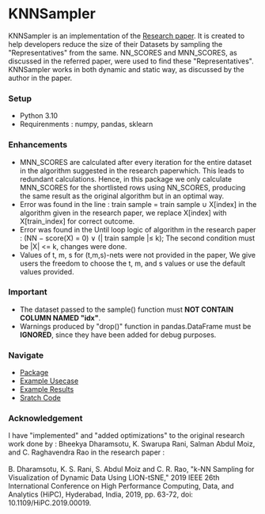 # KNNSampler
KNNSampler is an implementation of the [Research paper](https://ieeexplore.ieee.org/document/8990391). It is created to help developers reduce the size of their Datasets by sampling the "Representatives" from the same. NN_SCORES and MNN_SCORES, as discussed in the referred paper, were used to find these "Representatives". KNNSampler works in both dynamic and static way, as discussed by the author in the paper.
### Setup
- Python 3.10
- Requirenments : numpy, pandas, sklearn
### Enhancements
- MNN_SCORES are calculated after every iteration for the entire dataset in the algorithm suggested in the research paperwhich. This leads to redundant calculations. Hence, in this package we only calculate MNN_SCORES for the shortlisted rows using NN_SCORES, producing the same result as the original algorithm but in an optimal way.
- Error was found in the line : train sample = train sample ∪ X[index] in the algorithm given in the research paper, we replace X[index] with X[train_index] for correct outcome.
- Error was found in the Until loop logic of algorithm in the research paper : (NN − score(X) = 0) ∨ (| train sample |≤ k); The second condition must be |X| <= k, changes were done.
- Values of t, m, s for (t,m,s)-nets were not provided in the paper, We give users the freedom to choose the t, m, and s values or use the default values provided.
### Important
- The dataset passed to the sample() function must **NOT CONTAIN COLUMN NAMED "idx"**.
- Warnings produced by "drop()" function in pandas.DataFrame must be **IGNORED**, since they have been added for debug purposes.
### Navigate
- [Package](https://github.com/snimale/KNNSampler/tree/dev/KNearestNeighborSampling)
- [Example Usecase](https://github.com/snimale/KNNSampler/tree/dev/others/example-usecase)
- [Example Results](https://github.com/snimale/KNNSampler/tree/dev/others/sampled_data_plotted_results)
- [Sratch Code](https://github.com/snimale/KNNSampler/tree/dev/others/knn-sampling-scratch-code)

### Acknowledgement
I have "implemented" and "added optimizations" to the original research work done by : Bheekya Dharamsotu, K. Swarupa Rani, Salman Abdul Moiz, and C. Raghavendra Rao in the research paper : </br> </br>
B. Dharamsotu, K. S. Rani, S. Abdul Moiz and C. R. Rao, "k-NN Sampling for Visualization of Dynamic Data Using LION-tSNE," 2019 IEEE 26th International Conference on High Performance Computing, Data, and Analytics (HiPC), Hyderabad, India, 2019, pp. 63-72, doi: 10.1109/HiPC.2019.00019.
